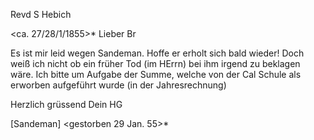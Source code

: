 Revd S Hebich

 <ca. 27/28/1/1855>*
Lieber Br

Es ist mir leid wegen Sandeman. Hoffe er erholt sich bald wieder! Doch weiß ich nicht ob ein früher Tod (im HErrn) bei ihm irgend zu beklagen wäre. 
Ich bitte um Aufgabe der Summe, welche von der Cal Schule als erworben aufgeführt wurde (in der Jahresrechnung)

 Herzlich grüssend
 Dein HG

[Sandeman] <gestorben 29 Jan. 55>*

